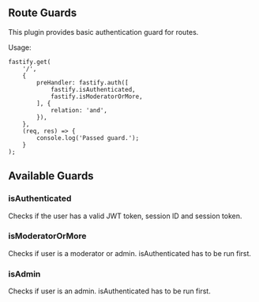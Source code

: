 ## Route Guards
This plugin provides basic authentication guard for routes.

Usage:
```
fastify.get(
    '/',
    {
        preHandler: fastify.auth([
            fastify.isAuthenticated,
            fastify.isModeratorOrMore,
        ], {
            relation: 'and',
        }),
    },
    (req, res) => {
        console.log('Passed guard.');
    }
);
```

## Available Guards
### isAuthenticated
Checks if the user has a valid JWT token, session ID and session token.

### isModeratorOrMore
Checks if user is a moderator or admin. isAuthenticated has to be run first.

### isAdmin
Checks if user is an admin. isAuthenticated has to be run first.